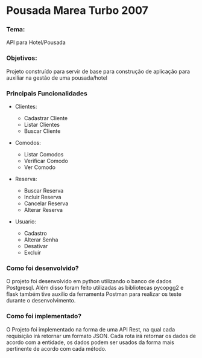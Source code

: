 # Pousada Marea Turbo 2007

### Tema: 

API para Hotel/Pousada

### Objetivos:

Projeto construído para servir de base para construção de aplicação para auxiliar na gestão de uma pousada/hotel

### Principais Funcionalidades

* Clientes:
  * Cadastrar Cliente
  * Listar Clientes
  * Buscar Cliente

* Comodos:
  * Listar Comodos
  * Verificar Comodo
  * Ver Comodo

* Reserva:
  * Buscar Reserva
  * Incluir Reserva
  * Cancelar Reserva
  * Alterar Reserva

* Usuario:
  * Cadastro
  * Alterar Senha
  * Desativar
  * Excluir

### Como foi desenvolvido?

O projeto foi desenvolvido em python utilizando o banco de dados Postgresql. Além disso foram feito utilizadas as bibliotecas pycopgg2 e flask também tive auxilio da ferramenta Postman para realizar os teste durante o desenvolvimento.

### Como foi implementado?

O Projeto foi implementado na forma de uma API Rest, na qual cada requisição irá retornar um formato JSON. Cada rota irá retornar os dados de acordo com a entidade, os dados podem ser usados da forma mais pertinente de acordo com cada método.
